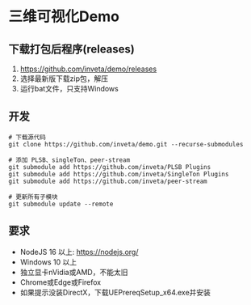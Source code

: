 # 三维可视化Demo



## 下载打包后程序(releases)

1. https://github.com/inveta/demo/releases
2. 选择最新版下载zip包，解压
3. 运行bat文件，只支持Windows

## 开发

```
# 下载源代码
git clone https://github.com/inveta/demo.git --recurse-submodules

# 添加 PLSB、singleTon、peer-stream
git submodule add https://github.com/inveta/PLSB Plugins
git submodule add https://github.com/inveta/SingleTon Plugins
git submodule add https://github.com/inveta/peer-stream

# 更新所有子模块
git submodule update --remote
```
## 要求

- NodeJS 16 以上: https://nodejs.org/
- Windows 10 以上
- 独立显卡nVidia或AMD，不能太旧
- Chrome或Edge或Firefox
- 如果提示没装DirectX，下载UEPrereqSetup_x64.exe并安装
